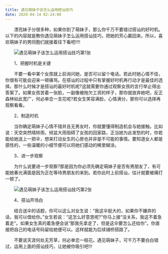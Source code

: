 ```yaml
---
title: 遇见萌妹子该怎么运用搭讪技巧
date: 2020-04-14 02:24:00
---
```




　　漂亮妹子分很多种，如果你到了萌妹子，那么你千万不要错过搭讪的好时机。以下的内容就是教你遇见萌妹子怎么运用搭讪技巧，把她的芳心赢回来。所以，喜欢萌妹子的男同胞们就接着往下看吧!!!!

　　![遇见萌妹子该怎么运用搭讪技巧第1张](/img/b33a0a3500618e7e2002b0867cb1ac1f.jpg)

　　1、把握时机是关键

　　不要一看中某个女孩就上前询问她，是否可以留个电话。若此时她心情不佳，你很有可能会迎来一顿痛骂。在搭讪的过程中只有掌握好时机再行动才是最佳的选择。那什么时候才是搭讪的最好时机呢?这就需要你通过观察女孩的言行举止得出答案了。如果女孩苦着一张脸，一副像被拖欠工资的样子，那你就放弃她吧，反正森林如此宽广，何必单恋一支花呢?若女生笑容满脸，心情满分，那你可以选择再观察看看。

　　2、制造时机

　　当你确定萌妹子心情不错并且无男友时，你就要懂得制造机会与她接触。比如说：天空突然晴转雨，倾盆大雨阻碍了女孩的回家路，正当她为此发愁的时，你若能给她送上一把伞，想来打动女生的心房也并非是不可能的事情。要知道女人都是感性的，一些温暖的小细节便可以将她们感动的稀里糊涂。

　　3、进一步观察

　　为什么说要进一步观察?那是因为你必须先确定萌妹子是否有男朋友了，有可能她春光满面是因为正在等待男朋友的来到。若你此时上前搭讪，估计就要被痛打一顿了。

　　![遇见萌妹子该怎么运用搭讪技巧第2张](/img/4eaede8890e4627b8d043af2664600f1.jpg)

　　4、搭讪开场白

　　结合送伞的话题，你可以这么对女生说：“我这伞挺大的，如果你不嫌弃的话，我可以借给你。”女生若说：“这怎么好意思呢?”你马上接“没关系，我这不着急着走”。如果女生真的着急便会说“那我先拿走了，但是这伞要怎么还给你”。你直接把自己的电话号码留给她便可以。这样就能为后续铺桥搭路了。

　　不要说天涯何处无芳草，何必单恋一枝花。遇见萌妹子，可千万不要白白错过，运用上面的搭讪技巧，让她被你吸引吧!!!